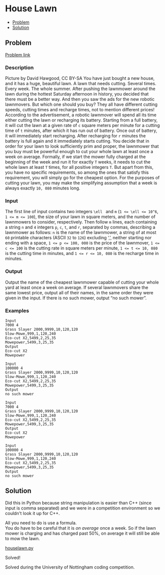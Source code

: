 # House Lawn
- [Problem](#problem)
- [Solution](#solution)

## Problem
[Problem link](https://open.kattis.com/problems/houselawn)

### Description
 Picture by David Hawgood, CC BY-SA You have just bought a new house, and it has a huge, beautiful lawn. A lawn that needs cutting. Several times. Every week. The whole summer. After pushing the lawnmower around the lawn during the hottest Saturday afternoon in history, you decided that there must be a better way. And then you saw the ads for the new robotic lawnmovers. But which one should you buy? They all have different cutting speeds, cutting times and recharge times, not to mention different prices!
According to the advertisement, a robotic lawnmover will spend all its time either cutting the lawn or recharging its battery. Starting from a full battery, it will cut the lawn at a given rate of `c` square meters per minute for a cutting time of `t` minutes, after which it has run out of battery. Once out of battery, it will immediately start recharging. After recharging for `r` minutes the battery is full again and it immediately starts cutting.
You decide that in order for your lawn to look sufficiently prim and proper, the lawnmower that you buy must be powerful enough to cut your whole lawn at least once a week on average. Formally, if we start the mower fully charged at the beginning of the week and run it for exactly `T` weeks, it needs to cut the whole lawn at least `T` times, for all positive integers `T`. But apart from this, you have no specific requirements, so among the ones that satisfy this requirement, you will simply go for the cheapest option. For the purposes of cutting your lawn, you may make the simplifying assumption that a week is always exactly `10, 080` minutes long.

### Input
The first line of input contains two integers `\ell ` and `m` (`1 <= \ell <= 10^6`, `1 <= m <= 100`), the size of your lawn in square meters, and the number of lawnmowers to consider, respectively.
Then follow `m` lines, each containing a string `n` and `4` integers `p`, `c`, `t`, and `r`, separated by commas, describing a lawnmower as follows: `n` is the name of the lawnmower, a string of at most `60` printable characters (ASCII `32` to `126`) excluding ‘,’, neither starting nor ending with a space, `1 <= p <= 100, 000` is the price of the lawnmover, `1 <= c <= 100` is the cutting rate in square meters per minute, `1 <= t <= 10, 080` is the cutting time in minutes, and `1 <= r <= 10, 080` is the recharge time in minutes. 

### Output
Output the name of the cheapest lawnmower capable of cutting your whole yard at least once a week on average. If several lawnmovers share the same lowest price, output all of their names, in the same order they were given in the input. If there is no such mower, output “no such mower”. 

### Examples
```
Input
7000 4
Grass Slayer 2000,9999,10,120,120
Slow-Mowe,999,1,120,240
Eco-cut X2,5499,2,25,35
Mowepower,5499,3,25,35
Output
Eco-cut X2
Mowepower
```
```
Input
100000 4
Grass Slayer 2000,9999,10,120,120
Slow-Mowe,999,1,120,240
Eco-cut X2,5499,2,25,35
Mowepower,5499,3,25,35
Output
no such mower
```
```
Input
7000 4
Grass Slayer 2000,9999,10,120,120
Slow-Mowe,999,1,120,240
Eco-cut X2,5499,2,25,35
Mowepower,5499,3,25,35
Output
Eco-cut X2
Mowepower
```
```
Input
100000 4
Grass Slayer 2000,9999,10,120,120
Slow-Mowe,999,1,120,240
Eco-cut X2,5499,2,25,35
Mowepower,5499,3,25,35
Output
no such mower
```


## Solution

Did this in Python because string manipulation is easier than C++ (since input is comma separated) and we were in a competition environment so we couldn't look it up for C++.  

All you need to do is use a formula.  
You do have to be careful that it is *on average* once a week. So if the lawn mower is charging and has charged past 50%, on average it will still be able to mow the lawn.  

[houselawn.py](./houselawn.py)

Solved!

Solved during the University of Nottingham coding competition.